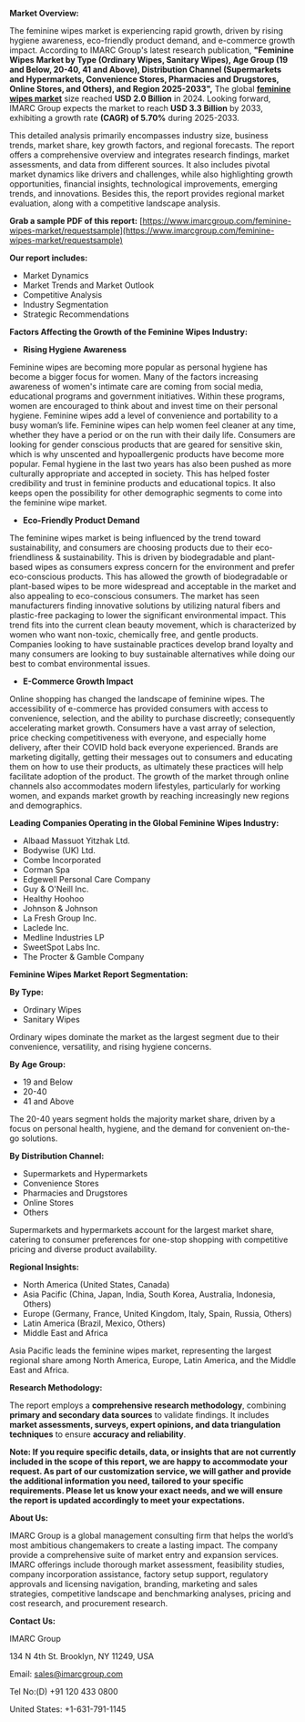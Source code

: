 **Market Overview:**

The feminine wipes market is experiencing rapid growth, driven by rising hygiene awareness, eco-friendly product demand, and e-commerce growth impact. According to IMARC Group's latest research publication, **"Feminine Wipes Market by Type (Ordinary Wipes, Sanitary Wipes), Age Group (19 and Below, 20-40, 41 and Above), Distribution Channel (Supermarkets and Hypermarkets, Convenience Stores, Pharmacies and Drugstores, Online Stores, and Others), and Region 2025-2033",** The global **[feminine wipes market](https://www.imarcgroup.com/feminine-wipes-market)** size reached **USD 2.0 Billion** in 2024. Looking forward, IMARC Group expects the market to reach **USD 3.3 Billion** by 2033, exhibiting a growth rate **(CAGR) of 5.70%** during 2025-2033.

This detailed analysis primarily encompasses industry size, business trends, market share, key growth factors, and regional forecasts. The report offers a comprehensive overview and integrates research findings, market assessments, and data from different sources. It also includes pivotal market dynamics like drivers and challenges, while also highlighting growth opportunities, financial insights, technological improvements, emerging trends, and innovations. Besides this, the report provides regional market evaluation, along with a competitive landscape analysis.

**Grab a sample PDF of this report:** [https://www.imarcgroup.com/feminine-wipes-market/requestsample](https://www.imarcgroup.com/feminine-wipes-market/requestsample)

**Our report includes:**

*   Market Dynamics
*   Market Trends and Market Outlook
*   Competitive Analysis
*   Industry Segmentation
*   Strategic Recommendations

**Factors Affecting the Growth of the Feminine Wipes Industry:**

*   **Rising Hygiene Awareness**

Feminine wipes are becoming more popular as personal hygiene has become a bigger focus for women. Many of the factors increasing awareness of women's intimate care are coming from social media, educational programs and government initiatives. Within these programs, women are encouraged to think about and invest time on their personal hygiene. Feminine wipes add a level of convenience and portability to a busy woman’s life. Feminine wipes can help women feel cleaner at any time, whether they have a period or on the run with their daily life. Consumers are looking for gender conscious products that are geared for sensitive skin, which is why unscented and hypoallergenic products have become more popular. Femal hygiene in the last two years has also been pushed as more culturally appropriate and accepted in society. This has helped foster credibility and trust in feminine products and educational topics. It also keeps open the possibility for other demographic segments to come into the feminine wipe market.

*   **Eco-Friendly Product Demand**

The feminine wipes market is being influenced by the trend toward sustainability, and consumers are choosing products due to their eco-friendliness & sustainability. This is driven by biodegradable and plant-based wipes as consumers express concern for the environment and prefer eco-conscious products. This has allowed the growth of biodegradable or plant-based wipes to be more widespread and acceptable in the market and also appealing to eco-conscious consumers. The market has seen manufacturers finding innovative solutions by utilizing natural fibers and plastic-free packaging to lower the significant environmental impact. This trend fits into the current clean beauty movement, which is characterized by women who want non-toxic, chemically free, and gentle products. Companies looking to have sustainable practices develop brand loyalty and many consumers are looking to buy sustainable alternatives while doing our best to combat environmental issues.

*   **E-Commerce Growth Impact**

Online shopping has changed the landscape of feminine wipes. The accessibility of e-commerce has provided consumers with access to convenience, selection, and the ability to purchase discreetly; consequently accelerating market growth. Consumers have a vast array of selection, price checking competitiveness with everyone, and especially home delivery, after their COVID hold back everyone experienced. Brands are marketing digitally, getting their messages out to consumers and educating them on how to use their products, as ultimately these practices will help facilitate adoption of the product. The growth of the market through online channels also accommodates modern lifestyles, particularly for working women, and expands market growth by reaching increasingly new regions and demographics.

**Leading Companies Operating in the Global Feminine Wipes Industry:**

*   Albaad Massuot Yitzhak Ltd.
*   Bodywise (UK) Ltd.
*   Combe Incorporated
*   Corman Spa
*   Edgewell Personal Care Company
*   Guy & O'Neill Inc.
*   Healthy Hoohoo
*   Johnson & Johnson
*   La Fresh Group Inc.
*   Laclede Inc.
*   Medline Industries LP
*   SweetSpot Labs Inc.
*   The Procter & Gamble Company

**Feminine Wipes Market Report Segmentation:**

**By Type:**

*   Ordinary Wipes
*   Sanitary Wipes

Ordinary wipes dominate the market as the largest segment due to their convenience, versatility, and rising hygiene concerns.

**By Age Group:**

*   19 and Below
*   20-40
*   41 and Above

The 20-40 years segment holds the majority market share, driven by a focus on personal health, hygiene, and the demand for convenient on-the-go solutions.

**By Distribution Channel:**

*   Supermarkets and Hypermarkets
*   Convenience Stores
*   Pharmacies and Drugstores
*   Online Stores
*   Others

Supermarkets and hypermarkets account for the largest market share, catering to consumer preferences for one-stop shopping with competitive pricing and diverse product availability.

**Regional Insights:**

*   North America (United States, Canada)
*   Asia Pacific (China, Japan, India, South Korea, Australia, Indonesia, Others)
*   Europe (Germany, France, United Kingdom, Italy, Spain, Russia, Others)
*   Latin America (Brazil, Mexico, Others)
*   Middle East and Africa

Asia Pacific leads the feminine wipes market, representing the largest regional share among North America, Europe, Latin America, and the Middle East and Africa.

**Research Methodology:**

The report employs a **comprehensive research methodology**, combining **primary and secondary data sources** to validate findings. It includes **market assessments, surveys, expert opinions, and data triangulation techniques** to ensure **accuracy and reliability**.

**Note: If you require specific details, data, or insights that are not currently included in the scope of this report, we are happy to accommodate your request. As part of our customization service, we will gather and provide the additional information you need, tailored to your specific requirements. Please let us know your exact needs, and we will ensure the report is updated accordingly to meet your expectations.**

**About Us:**

IMARC Group is a global management consulting firm that helps the world’s most ambitious changemakers to create a lasting impact. The company provide a comprehensive suite of market entry and expansion services. IMARC offerings include thorough market assessment, feasibility studies, company incorporation assistance, factory setup support, regulatory approvals and licensing navigation, branding, marketing and sales strategies, competitive landscape and benchmarking analyses, pricing and cost research, and procurement research.

**Contact Us:**

IMARC Group

134 N 4th St. Brooklyn, NY 11249, USA

Email: sales@imarcgroup.com

Tel No:(D) +91 120 433 0800

United States: +1-631-791-1145

